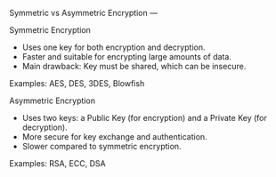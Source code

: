 Symmetric vs Asymmetric Encryption —

 Symmetric Encryption
- Uses one key for both encryption and decryption.
- Faster and suitable for encrypting large amounts of data.
- Main drawback: Key must be shared, which can be insecure.

Examples: AES, DES, 3DES, Blowfish


 Asymmetric Encryption
- Uses two keys: a Public Key (for encryption) and a Private Key (for decryption).
- More secure for key exchange and authentication.
- Slower compared to symmetric encryption.

Examples: RSA, ECC, DSA

